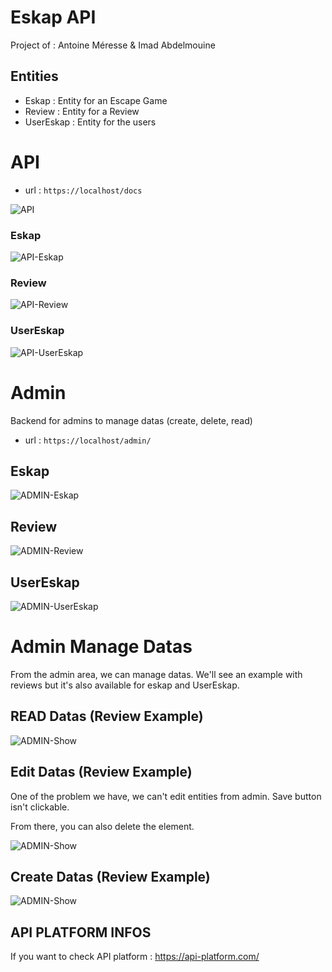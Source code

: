 # Eskap API

Project of : Antoine Méresse & Imad Abdelmouine

## Entities

- Eskap : Entity for an Escape Game
- Review : Entity for a Review
- UserEskap : Entity for the users

# API

- url : `https://localhost/docs`

![API](screenshots/api.png "API")

### Eskap

![API-Eskap](screenshots/eskap.png "API eskap")

### Review

![API-Review](screenshots/review.png "API review")

### UserEskap

![API-UserEskap](screenshots/usereskap.png "API usereskap")

# Admin

Backend for admins to manage datas (create, delete, read)

- url : `https://localhost/admin/`

## Eskap

![ADMIN-Eskap](screenshots/admin-eskap.png "ADMIN eskap")

## Review

![ADMIN-Review](screenshots/admin-review.png "ADMIN review")

## UserEskap

![ADMIN-UserEskap](screenshots/admin-usereskap.png "ADMIN usereskap")

# Admin Manage Datas

From the admin area, we can manage datas. We'll see an example with reviews but it's also available for eskap and UserEskap.

## READ Datas (Review Example)

![ADMIN-Show](screenshots/admin-read.png "ADMIN review read")

## Edit Datas (Review Example)

One of the problem we have, we can't edit entities from admin.
Save button isn't clickable.

From there, you can also delete the element.

![ADMIN-Show](screenshots/admin-edit.png "ADMIN review edit")

## Create Datas (Review Example)

![ADMIN-Show](screenshots/admin-edit.png "ADMIN review create")

## API PLATFORM INFOS

If you want to check API platform : https://api-platform.com/

